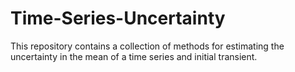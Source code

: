 # Time-Series-Uncertainty

This repository contains a collection of methods for estimating the uncertainty in the mean of a time series and initial transient. 

